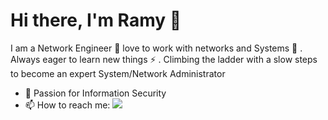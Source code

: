 # Hi there, I'm Ramy 👋

<!--
**xc0rv0/xc0rv0** is a ✨ _special_ ✨ repository because its `README.md` (this file) appears on your GitHub profile.

Here are some ideas to get you started:
-->

I am a Network Engineer :ghost: love to work with networks and Systems :penguin: . Always eager to learn new things ⚡ . Climbing the ladder with a slow steps to become an expert System/Network Administrator

- 🤔 Passion for Information Security
- 📫 How to reach me: <a href="https://www.linkedin.com/in/ramysaafan17"><img src="https://img.shields.io/badge/linkedin-%230177B5?style=flat-square&logo=linkedin&logoColor=white"/></a>
